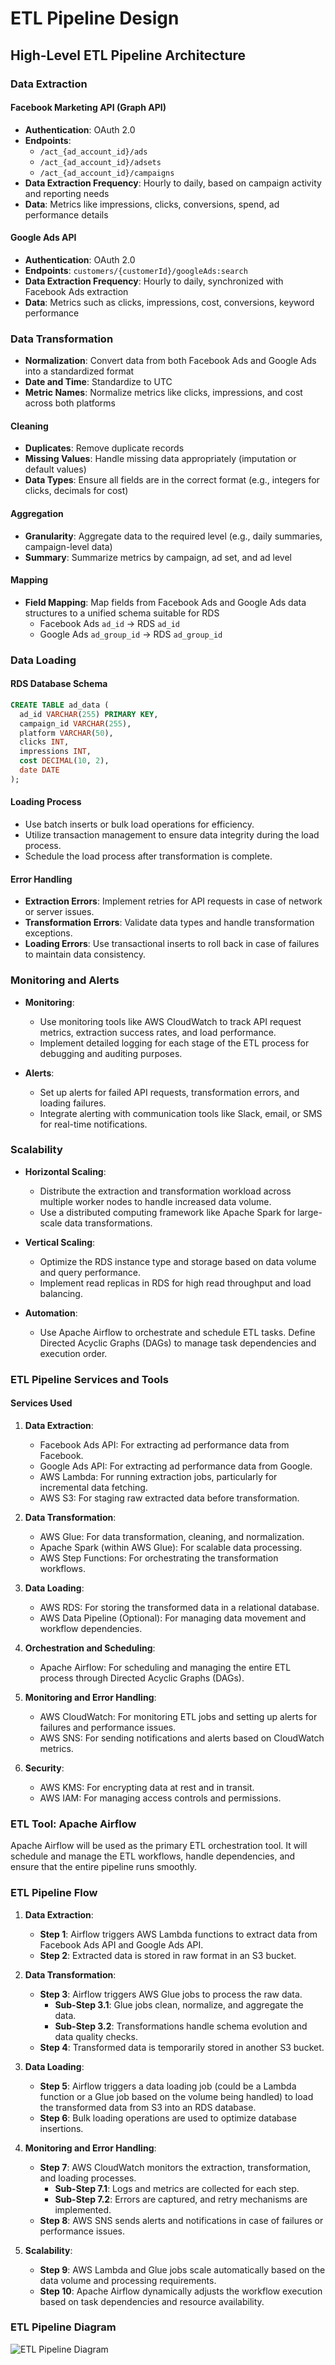 # ETL Pipeline Design

## High-Level ETL Pipeline Architecture

### Data Extraction

#### Facebook Marketing API (Graph API)
- **Authentication**: OAuth 2.0
- **Endpoints**: 
  - `/act_{ad_account_id}/ads`
  - `/act_{ad_account_id}/adsets`
  - `/act_{ad_account_id}/campaigns`
- **Data Extraction Frequency**: Hourly to daily, based on campaign activity and reporting needs
- **Data**: Metrics like impressions, clicks, conversions, spend, ad performance details

#### Google Ads API
- **Authentication**: OAuth 2.0
- **Endpoints**: `customers/{customerId}/googleAds:search`
- **Data Extraction Frequency**: Hourly to daily, synchronized with Facebook Ads extraction
- **Data**: Metrics such as clicks, impressions, cost, conversions, keyword performance

### Data Transformation
- **Normalization**: Convert data from both Facebook Ads and Google Ads into a standardized format
- **Date and Time**: Standardize to UTC
- **Metric Names**: Normalize metrics like clicks, impressions, and cost across both platforms

#### Cleaning
- **Duplicates**: Remove duplicate records
- **Missing Values**: Handle missing data appropriately (imputation or default values)
- **Data Types**: Ensure all fields are in the correct format (e.g., integers for clicks, decimals for cost)

#### Aggregation
- **Granularity**: Aggregate data to the required level (e.g., daily summaries, campaign-level data)
- **Summary**: Summarize metrics by campaign, ad set, and ad level

#### Mapping
- **Field Mapping**: Map fields from Facebook Ads and Google Ads data structures to a unified schema suitable for RDS
  - Facebook Ads `ad_id` -> RDS `ad_id`
  - Google Ads `ad_group_id` -> RDS `ad_group_id`

### Data Loading

#### RDS Database Schema
```sql
CREATE TABLE ad_data (
  ad_id VARCHAR(255) PRIMARY KEY,
  campaign_id VARCHAR(255),
  platform VARCHAR(50),
  clicks INT,
  impressions INT,
  cost DECIMAL(10, 2),
  date DATE
);
```

#### Loading Process
- Use batch inserts or bulk load operations for efficiency.
- Utilize transaction management to ensure data integrity during the load process.
- Schedule the load process after transformation is complete.

#### Error Handling

- **Extraction Errors**: Implement retries for API requests in case of network or server issues.
- **Transformation Errors**: Validate data types and handle transformation exceptions.
- **Loading Errors**: Use transactional inserts to roll back in case of failures to maintain data consistency.

### Monitoring and Alerts

- **Monitoring**:
  - Use monitoring tools like AWS CloudWatch to track API request metrics, extraction success rates, and load performance.
  - Implement detailed logging for each stage of the ETL process for debugging and auditing purposes.

- **Alerts**:
  - Set up alerts for failed API requests, transformation errors, and loading failures.
  - Integrate alerting with communication tools like Slack, email, or SMS for real-time notifications.

### Scalability

- **Horizontal Scaling**:
  - Distribute the extraction and transformation workload across multiple worker nodes to handle increased data volume.
  - Use a distributed computing framework like Apache Spark for large-scale data transformations.

- **Vertical Scaling**:
  - Optimize the RDS instance type and storage based on data volume and query performance.
  - Implement read replicas in RDS for high read throughput and load balancing.

- **Automation**:
  - Use Apache Airflow to orchestrate and schedule ETL tasks. Define Directed Acyclic Graphs (DAGs) to manage task dependencies and execution order.

### ETL Pipeline Services and Tools

#### Services Used

1. **Data Extraction**:
   - Facebook Ads API: For extracting ad performance data from Facebook.
   - Google Ads API: For extracting ad performance data from Google.
   - AWS Lambda: For running extraction jobs, particularly for incremental data fetching.
   - AWS S3: For staging raw extracted data before transformation.

2. **Data Transformation**:
   - AWS Glue: For data transformation, cleaning, and normalization.
   - Apache Spark (within AWS Glue): For scalable data processing.
   - AWS Step Functions: For orchestrating the transformation workflows.

3. **Data Loading**:
   - AWS RDS: For storing the transformed data in a relational database.
   - AWS Data Pipeline (Optional): For managing data movement and workflow dependencies.

4. **Orchestration and Scheduling**:
   - Apache Airflow: For scheduling and managing the entire ETL process through Directed Acyclic Graphs (DAGs).

5. **Monitoring and Error Handling**:
   - AWS CloudWatch: For monitoring ETL jobs and setting up alerts for failures and performance issues.
   - AWS SNS: For sending notifications and alerts based on CloudWatch metrics.

6. **Security**:
   - AWS KMS: For encrypting data at rest and in transit.
   - AWS IAM: For managing access controls and permissions.

### ETL Tool: Apache Airflow

Apache Airflow will be used as the primary ETL orchestration tool. It will schedule and manage the ETL workflows, handle dependencies, and ensure that the entire pipeline runs smoothly.

### ETL Pipeline Flow

1. **Data Extraction**:
   - **Step 1**: Airflow triggers AWS Lambda functions to extract data from Facebook Ads API and Google Ads API.
   - **Step 2**: Extracted data is stored in raw format in an S3 bucket.

2. **Data Transformation**:
   - **Step 3**: Airflow triggers AWS Glue jobs to process the raw data.
     - **Sub-Step 3.1**: Glue jobs clean, normalize, and aggregate the data.
     - **Sub-Step 3.2**: Transformations handle schema evolution and data quality checks.
   - **Step 4**: Transformed data is temporarily stored in another S3 bucket.

3. **Data Loading**:
   - **Step 5**: Airflow triggers a data loading job (could be a Lambda function or a Glue job based on the volume being handled) to load the transformed data from S3 into an RDS database.
   - **Step 6**: Bulk loading operations are used to optimize database insertions.

4. **Monitoring and Error Handling**:
   - **Step 7**: AWS CloudWatch monitors the extraction, transformation, and loading processes.
     - **Sub-Step 7.1**: Logs and metrics are collected for each step.
     - **Sub-Step 7.2**: Errors are captured, and retry mechanisms are implemented.
   - **Step 8**: AWS SNS sends alerts and notifications in case of failures or performance issues.

5. **Scalability**:
   - **Step 9**: AWS Lambda and Glue jobs scale automatically based on the data volume and processing requirements.
   - **Step 10**: Apache Airflow dynamically adjusts the workflow execution based on task dependencies and resource availability.

### ETL Pipeline Diagram
  
   ![ETL Pipeline Diagram](../diagram/ETL_Pipeline_Diagram.png)
